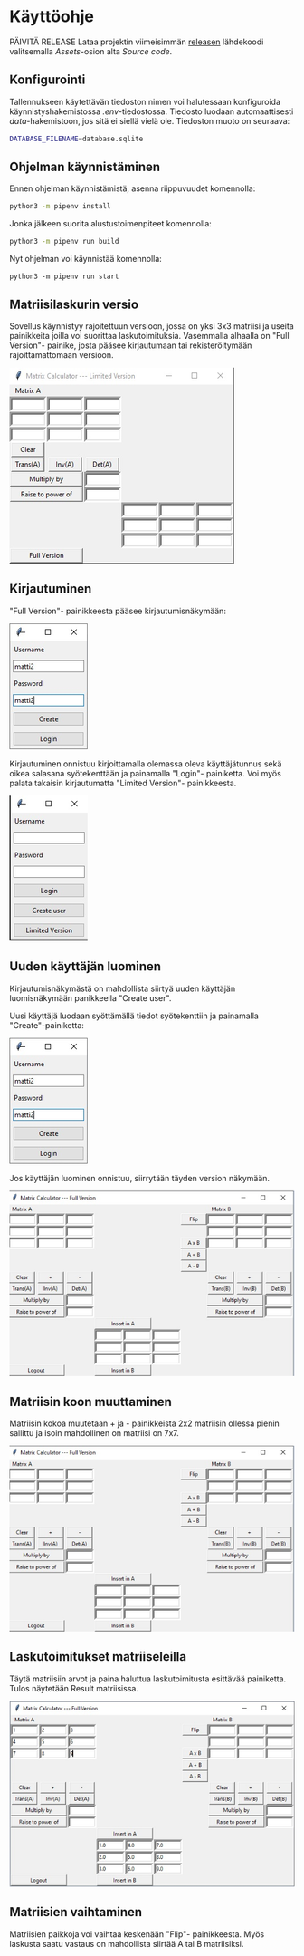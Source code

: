 # Käyttöohje
PÄIVITÄ RELEASE
Lataa projektin viimeisimmän [releasen](https://github.com/ohjelmistotekniikka-hy/python-todo-app/releases) lähdekoodi valitsemalla _Assets_-osion alta _Source code_.

## Konfigurointi

Tallennukseen käytettävän tiedoston nimen voi halutessaan konfiguroida käynnistyshakemistossa _.env_-tiedostossa. Tiedosto luodaan automaattisesti _data_-hakemistoon, jos sitä ei siellä vielä ole. Tiedoston muoto on seuraava:
```bash
DATABASE_FILENAME=database.sqlite
```

## Ohjelman käynnistäminen

Ennen ohjelman käynnistämistä, asenna riippuvuudet komennolla:
```bash
python3 -m pipenv install
```
Jonka jälkeen suorita alustustoimenpiteet komennolla:
```bash
python3 -m pipenv run build
```
Nyt ohjelman voi käynnistää komennolla:
```
python3 -m pipenv run start
```

## Matriisilaskurin versio

Sovellus käynnistyy rajoitettuun versioon, jossa on yksi 3x3 matriisi ja useita painikkeita joilla voi suorittaa laskutoimituksia. Vasemmalla alhaalla on "Full Version"- painike, josta pääsee kirjautumaan tai rekisteröitymään rajoittamattomaan versioon.

![](https://github.com/mhamaril/ot-harjoitustyo/blob/master/dokumentaatio/aloitusn%C3%A4kym%C3%A4.jpg)

## Kirjautuminen

"Full Version"- painikkeesta pääsee kirjautumisnäkymään:

![](https://github.com/mhamaril/ot-harjoitustyo/blob/master/dokumentaatio/luok%C3%A4ytt%C3%A4j%C3%A4n%C3%A4kym%C3%A4.jpg)

Kirjautuminen onnistuu kirjoittamalla olemassa oleva käyttäjätunnus sekä oikea salasana syötekenttään ja painamalla "Login"- painiketta. Voi myös palata takaisin kirjautumatta "Limited Version"- painikkeesta.

![](https://github.com/mhamaril/ot-harjoitustyo/blob/master/dokumentaatio/kirjautumisn%C3%A4kym%C3%A4.jpg)

## Uuden käyttäjän luominen

Kirjautumisnäkymästä on mahdollista siirtyä uuden käyttäjän luomisnäkymään panikkeella "Create user".

Uusi käyttäjä luodaan syöttämällä tiedot syötekenttiin ja painamalla "Create"-painiketta:

![](https://github.com/mhamaril/ot-harjoitustyo/blob/master/dokumentaatio/luok%C3%A4ytt%C3%A4j%C3%A4n%C3%A4kym%C3%A4.jpg)

Jos käyttäjän luominen onnistuu, siirrytään täyden version näkymään.

![](https://github.com/mhamaril/ot-harjoitustyo/blob/master/dokumentaatio/fullversionn%C3%A4kym%C3%A4.jpg)

## Matriisin koon muuttaminen

Matriisin kokoa muutetaan + ja - painikkeista 2x2 matriisin ollessa pienin sallittu ja isoin mahdollinen on matriisi on 7x7.

![Perusnäkymä](https://github.com/mhamaril/ot-harjoitustyo/blob/master/dokumentaatio/fullversionn%C3%A4kym%C3%A4.jpg)


## Laskutoimitukset matriiseleilla

Täytä matriisiin arvot ja paina haluttua laskutoimitusta esittävää painiketta. Tulos näytetään Result matriisissa.

![Perustoiminnallisuus](https://github.com/mhamaril/ot-harjoitustyo/blob/master/dokumentaatio/laskutoimitusn%C3%A4kym%C3%A4.jpg)

## Matriisien vaihtaminen

Matriisien paikkoja voi vaihtaa keskenään "Flip"- painikkeesta. Myös laskusta saatu vastaus on mahdollista siirtää A tai B matriisiksi.

